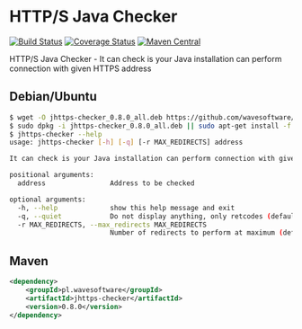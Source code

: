 # HTTP/S Java Checker

[![Build Status](https://travis-ci.org/wavesoftware/java-https-checker.svg?branch=master)](https://travis-ci.org/wavesoftware/java-https-checker) [![Coverage Status](https://coveralls.io/repos/wavesoftware/java-https-checker/badge.svg?branch=master&service=github)](https://coveralls.io/github/wavesoftware/java-https-checker?branch=master) [![Maven Central](https://img.shields.io/maven-central/v/pl.wavesoftware/jhttps-checker.svg)](http://search.maven.org/#search%7Cga%7C1%7Cg%3A%22pl.wavesoftware%22%20AND%20a%3A%22jhttps-checker%22)

HTTP/S Java Checker - It can check is your Java installation can perform connection with given HTTPS address

## Debian/Ubuntu

```bash
$ wget -O jhttps-checker_0.8.0_all.deb https://github.com/wavesoftware/java-https-checker/releases/download/v0.8.0/jhttps-checker_0.8.0_all.deb
$ sudo dpkg -i jhttps-checker_0.8.0_all.deb || sudo apt-get install -f
$ jhttps-checker --help
usage: jhttps-checker [-h] [-q] [-r MAX_REDIRECTS] address

It can check is your Java installation can perform connection with given HTTPS address

positional arguments:
  address                Address to be checked

optional arguments:
  -h, --help             show this help message and exit
  -q, --quiet            Do not display anything, only retcodes (default: false)
  -r MAX_REDIRECTS, --max_redirects MAX_REDIRECTS
                         Number of redirects to perform at maximum (default: 10)
```

## Maven

```xml
<dependency>
    <groupId>pl.wavesoftware</groupId>
    <artifactId>jhttps-checker</artifactId>
    <version>0.8.0</version>
</dependency>
```
